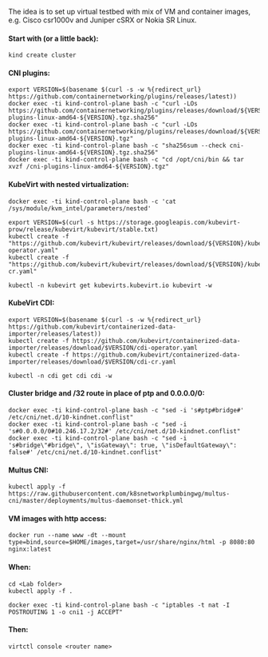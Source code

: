 The idea is to set up virtual testbed with mix of VM and container images, e.g. Cisco csr1000v and Juniper cSRX or Nokia SR Linux.

#### Start with (or a little back):
```
kind create cluster
```

#### CNI plugins:
```
export VERSION=$(basename $(curl -s -w %{redirect_url} https://github.com/containernetworking/plugins/releases/latest))
docker exec -ti kind-control-plane bash -c "curl -LOs https://github.com/containernetworking/plugins/releases/download/${VERSION}/cni-plugins-linux-amd64-${VERSION}.tgz.sha256"
docker exec -ti kind-control-plane bash -c "curl -LOs https://github.com/containernetworking/plugins/releases/download/${VERSION}/cni-plugins-linux-amd64-${VERSION}.tgz"
docker exec -ti kind-control-plane bash -c "sha256sum --check cni-plugins-linux-amd64-${VERSION}.tgz.sha256"
docker exec -ti kind-control-plane bash -c "cd /opt/cni/bin && tar xvzf /cni-plugins-linux-amd64-${VERSION}.tgz"
```

#### KubeVirt with nested virtualization:
```
docker exec -ti kind-control-plane bash -c 'cat /sys/module/kvm_intel/parameters/nested'

export VERSION=$(curl -s https://storage.googleapis.com/kubevirt-prow/release/kubevirt/kubevirt/stable.txt)
kubectl create -f "https://github.com/kubevirt/kubevirt/releases/download/${VERSION}/kubevirt-operator.yaml"
kubectl create -f "https://github.com/kubevirt/kubevirt/releases/download/${VERSION}/kubevirt-cr.yaml"

kubectl -n kubevirt get kubevirts.kubevirt.io kubevirt -w
```

#### KubeVirt CDI:
```
export VERSION=$(basename $(curl -s -w %{redirect_url} https://github.com/kubevirt/containerized-data-importer/releases/latest))
kubectl create -f https://github.com/kubevirt/containerized-data-importer/releases/download/$VERSION/cdi-operator.yaml
kubectl create -f https://github.com/kubevirt/containerized-data-importer/releases/download/$VERSION/cdi-cr.yaml

kubectl -n cdi get cdi cdi -w
```

#### Cluster bridge and /32 route in place of ptp and 0.0.0.0/0:
```
docker exec -ti kind-control-plane bash -c "sed -i 's#ptp#bridge#' /etc/cni/net.d/10-kindnet.conflist"
docker exec -ti kind-control-plane bash -c "sed -i 's#0.0.0.0/0#10.246.17.2/32#' /etc/cni/net.d/10-kindnet.conflist"
docker exec -ti kind-control-plane bash -c "sed -i 's#bridge\"#bridge\", \"isGateway\": true, \"isDefaultGateway\": false#' /etc/cni/net.d/10-kindnet.conflist"
```

#### Multus CNI:
```
kubectl apply -f https://raw.githubusercontent.com/k8snetworkplumbingwg/multus-cni/master/deployments/multus-daemonset-thick.yml
```

#### VM images with http access:
```
docker run --name www -dt --mount type=bind,source=$HOME/images,target=/usr/share/nginx/html -p 8080:80 nginx:latest
```

#### When:
```
cd <Lab folder>
kubectl apply -f .
```
```
docker exec -ti kind-control-plane bash -c "iptables -t nat -I POSTROUTING 1 -o cni1 -j ACCEPT"
```

#### Then:
```
virtctl console <router name>
```
